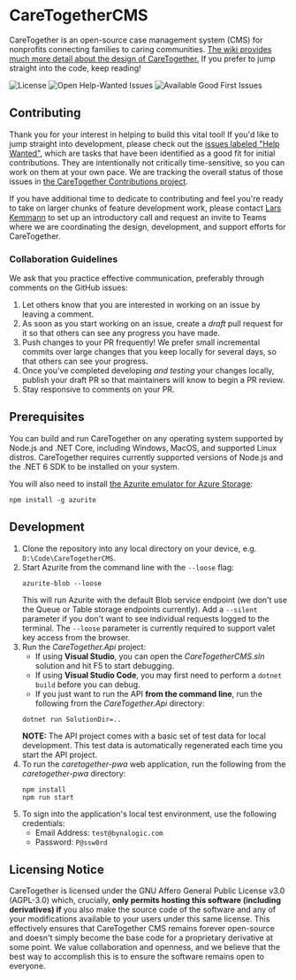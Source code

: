 # CareTogetherCMS
CareTogether is an open-source case management system (CMS) for nonprofits connecting families to caring communities. [The wiki provides much more detail about the design of CareTogether.](https://github.com/CareTogether/CareTogetherCMS/wiki) If you prefer to jump straight into the code, keep reading!

![License](https://badgen.net/github/license/CareTogether/CareTogetherCMS)
![Open Help-Wanted Issues](https://badgen.net/github/label-issues/CareTogether/CareTogetherCMS/help%20wanted/open)
![Available Good First Issues](https://badgen.net/github/label-issues/CareTogether/CareTogetherCMS/good%20first%20issue/open)

## Contributing
Thank you for your interest in helping to build this vital tool! If you'd like to jump straight into development, please check out the [issues labeled "Help Wanted"](https://github.com/CareTogether/CareTogetherCMS/issues?q=is%3Aopen+is%3Aissue+label%3A%22help+wanted%22), which are tasks that have been identified as a good fit for initial contributions. They are intentionally not critically time-sensitive, so you can work on them at your own pace. We are tracking the overall status of those issues in [the CareTogether Contributions project](https://github.com/orgs/CareTogether/projects/2/views/1).

If you have additional time to dedicate to contributing and feel you're ready to take on larger chunks of feature development work, please contact [Lars Kemmann](https://github.com/LarsKemmann) to set up an introductory call and request an invite to Teams where we are coordinating the design, development, and support efforts for CareTogether.

### Collaboration Guidelines
We ask that you practice effective communication, preferably through comments on the GitHub issues:

1. Let others know that you are interested in working on an issue by leaving a comment.
2. As soon as you start working on an issue, create a *draft* pull request for it so that others can see any progress you have made.
3. Push changes to your PR frequently! We prefer small incremental commits over large changes that you keep locally for several days, so that others can see your progress.
4. Once you've completed developing *and testing* your changes locally, publish your draft PR so that maintainers will know to begin a PR review.
5. Stay responsive to comments on your PR.

## Prerequisites
You can build and run CareTogether on any operating system supported by Node.js and .NET Core, including Windows, MacOS, and supported Linux distros. CareTogether requires currently supported versions of Node.js and the .NET 6 SDK to be installed on your system.

You will also need to install [the Azurite emulator for Azure Storage](https://github.com/Azure/Azurite):
```
npm install -g azurite
```

## Development
1. Clone the repository into any local directory on your device, e.g. `D:\Code\CareTogetherCMS`.
2. Start Azurite from the command line with the `--loose` flag:
   ```
   azurite-blob --loose
   ```
   This will run Azurite with the default Blob service endpoint (we don't use the Queue or Table storage endpoints currently). Add a `--silent` parameter if you don't want to see individual requests logged to the terminal. The `--loose` parameter is currently required to support valet key access from the browser.
3. Run the _CareTogether.Api_ project:
   - If using **Visual Studio**, you can open the _CareTogetherCMS.sln_ solution and hit F5 to start debugging.
   - If using **Visual Studio Code**, you may first need to perform a `dotnet build` before you can debug.
   - If you just want to run the API **from the command line**, run the following from the _CareTogether.Api_ directory:
   ```
   dotnet run SolutionDir=..
   ```
   **NOTE:** The API project comes with a basic set of test data for local development. This test data is automatically regenerated each time you start the API project.
4. To run the _caretogether-pwa_ web application, run the following from the _caretogether-pwa_ directory:
   ```
   npm install
   npm run start
   ```
5. To sign into the application's local test environment, use the following credentials:
   - Email Address: `test@bynalogic.com`
   - Password: `P@ssw0rd`

## Licensing Notice
CareTogether is licensed under the GNU Affero General Public License v3.0 (AGPL-3.0) which, crucially, **only permits hosting this software (including derivatives) if** you also make the source code of the software and any of your modifications available to your users under this same license. This effectively ensures that CareTogether CMS remains forever open-source and doesn't simply become the base code for a proprietary derivative at some point. We value collaboration and openness, and we believe that the best way to accomplish this is to ensure the software remains open to everyone.
